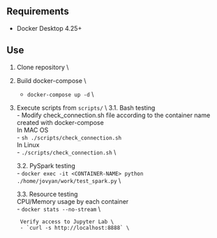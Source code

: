 ## Requirements
- Docker Desktop 4.25+

## Use
1. Clone repository \
2. Build docker-compose \
    - `docker-compose up -d` \
3. Execute scripts from  `scripts/` \ 
    3.1. Bash testing \
        -  Modify check_connection.sh file according to the container name created with docker-compose \
        In MAC OS \
            - `sh ./scripts/check_connection.sh` \
        In Linux \
            - `./scripts/check_connection.sh` \
        
    3.2. PySpark testing \
        - `docker exec -it <CONTAINER-NAME> python ./home/jovyan/work/test_spark.py` \ 

    3.3. Resource testing \
        CPU/Memory usage by each container \
        - `docker stats --no-stream` \

        Verify access to Jupyter Lab \
        - `curl -s http://localhost:8888` \